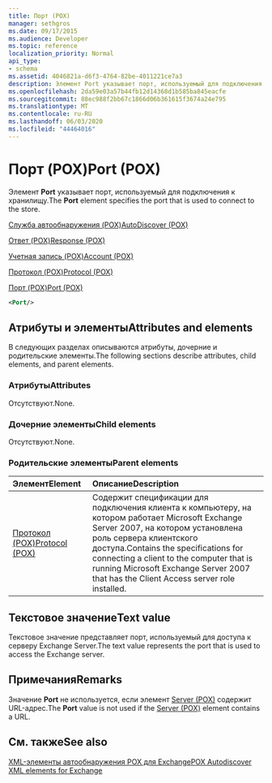 ```yaml
---
title: Порт (POX)
manager: sethgros
ms.date: 09/17/2015
ms.audience: Developer
ms.topic: reference
localization_priority: Normal
api_type:
- schema
ms.assetid: 4046821a-d6f3-4764-82be-4011221ce7a3
description: Элемент Port указывает порт, используемый для подключения к хранилищу.
ms.openlocfilehash: 2da59e03a57b44fb12d14368d1b585ba845eacfe
ms.sourcegitcommit: 88ec988f2bb67c1866d06b361615f3674a24e795
ms.translationtype: MT
ms.contentlocale: ru-RU
ms.lasthandoff: 06/03/2020
ms.locfileid: "44464016"
---
```

# <a name="port-pox"></a><span data-ttu-id="ddd72-103">Порт (POX)</span><span class="sxs-lookup"><span data-stu-id="ddd72-103">Port (POX)</span></span>

<span data-ttu-id="ddd72-104">Элемент **Port** указывает порт, используемый для подключения к хранилищу.</span><span class="sxs-lookup"><span data-stu-id="ddd72-104">The **Port** element specifies the port that is used to connect to the store.</span></span> 
  
[<span data-ttu-id="ddd72-105">Служба автообнаружения (POX)</span><span class="sxs-lookup"><span data-stu-id="ddd72-105">AutoDiscover (POX)</span></span>](autodiscover-pox.md)
  
[<span data-ttu-id="ddd72-106">Ответ (POX)</span><span class="sxs-lookup"><span data-stu-id="ddd72-106">Response (POX)</span></span>](response-pox.md)
  
[<span data-ttu-id="ddd72-107">Учетная запись (POX)</span><span class="sxs-lookup"><span data-stu-id="ddd72-107">Account (POX)</span></span>](account-pox.md)
  
[<span data-ttu-id="ddd72-108">Протокол (POX)</span><span class="sxs-lookup"><span data-stu-id="ddd72-108">Protocol (POX)</span></span>](protocol-pox.md)
  
[<span data-ttu-id="ddd72-109">Порт (POX)</span><span class="sxs-lookup"><span data-stu-id="ddd72-109">Port (POX)</span></span>](port-pox.md)
  
```xml
<Port/>
```

## <a name="attributes-and-elements"></a><span data-ttu-id="ddd72-110">Атрибуты и элементы</span><span class="sxs-lookup"><span data-stu-id="ddd72-110">Attributes and elements</span></span>

<span data-ttu-id="ddd72-111">В следующих разделах описываются атрибуты, дочерние и родительские элементы.</span><span class="sxs-lookup"><span data-stu-id="ddd72-111">The following sections describe attributes, child elements, and parent elements.</span></span>
  
### <a name="attributes"></a><span data-ttu-id="ddd72-112">Атрибуты</span><span class="sxs-lookup"><span data-stu-id="ddd72-112">Attributes</span></span>

<span data-ttu-id="ddd72-113">Отсутствуют.</span><span class="sxs-lookup"><span data-stu-id="ddd72-113">None.</span></span>
  
### <a name="child-elements"></a><span data-ttu-id="ddd72-114">Дочерние элементы</span><span class="sxs-lookup"><span data-stu-id="ddd72-114">Child elements</span></span>

<span data-ttu-id="ddd72-115">Отсутствуют.</span><span class="sxs-lookup"><span data-stu-id="ddd72-115">None.</span></span>
  
### <a name="parent-elements"></a><span data-ttu-id="ddd72-116">Родительские элементы</span><span class="sxs-lookup"><span data-stu-id="ddd72-116">Parent elements</span></span>

|<span data-ttu-id="ddd72-117">**Элемент**</span><span class="sxs-lookup"><span data-stu-id="ddd72-117">**Element**</span></span>|<span data-ttu-id="ddd72-118">**Описание**</span><span class="sxs-lookup"><span data-stu-id="ddd72-118">**Description**</span></span>|
|:-----|:-----|
|[<span data-ttu-id="ddd72-119">Протокол (POX)</span><span class="sxs-lookup"><span data-stu-id="ddd72-119">Protocol (POX)</span></span>](protocol-pox.md) <br/> |<span data-ttu-id="ddd72-120">Содержит спецификации для подключения клиента к компьютеру, на котором работает Microsoft Exchange Server 2007, на котором установлена роль сервера клиентского доступа.</span><span class="sxs-lookup"><span data-stu-id="ddd72-120">Contains the specifications for connecting a client to the computer that is running Microsoft Exchange Server 2007 that has the Client Access server role installed.</span></span>  <br/> |
   
## <a name="text-value"></a><span data-ttu-id="ddd72-121">Текстовое значение</span><span class="sxs-lookup"><span data-stu-id="ddd72-121">Text value</span></span>

<span data-ttu-id="ddd72-122">Текстовое значение представляет порт, используемый для доступа к серверу Exchange Server.</span><span class="sxs-lookup"><span data-stu-id="ddd72-122">The text value represents the port that is used to access the Exchange server.</span></span>
  
## <a name="remarks"></a><span data-ttu-id="ddd72-123">Примечания</span><span class="sxs-lookup"><span data-stu-id="ddd72-123">Remarks</span></span>

<span data-ttu-id="ddd72-124">Значение **Port** не используется, если элемент [Server (POX)](server-pox.md) содержит URL-адрес.</span><span class="sxs-lookup"><span data-stu-id="ddd72-124">The **Port** value is not used if the [Server (POX)](server-pox.md) element contains a URL.</span></span> 
  
## <a name="see-also"></a><span data-ttu-id="ddd72-125">См. также</span><span class="sxs-lookup"><span data-stu-id="ddd72-125">See also</span></span>



[<span data-ttu-id="ddd72-126">XML-элементы автообнаружения POX для Exchange</span><span class="sxs-lookup"><span data-stu-id="ddd72-126">POX Autodiscover XML elements for Exchange</span></span>](pox-autodiscover-xml-elements-for-exchange.md)

